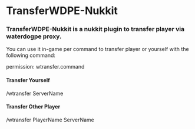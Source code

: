 # TransferWDPE-Nukkit
<h3>TransferWDPE-Nukkit is a nukkit plugin to transfer player via waterdogpe proxy. </h3>

You can use it in-game per command to transfer player or yourself with the following command:

permission: wtransfer.command

<h4>Transfer Yourself</h4>

/wtransfer ServerName

<h4>Transfer Other Player</h4>

/wtransfer PlayerName ServerName
